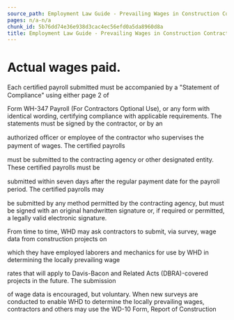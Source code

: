 ```yaml
---
source_path: Employment Law Guide - Prevailing Wages in Construction Contracts.md
pages: n/a-n/a
chunk_id: 5b76dd74e36e938d3cac4ec56efd0a5da8960d8a
title: Employment Law Guide - Prevailing Wages in Construction Contracts
---
```

# Actual wages paid.

Each certiﬁed payroll submitted must be accompanied by a "Statement of Compliance" using either page 2 of

Form WH-347 Payroll (For Contractors Optional Use), or any form with identical wording, certifying compliance with applicable requirements. The statements must be signed by the contractor, or by an

authorized oﬃcer or employee of the contractor who supervises the payment of wages. The certiﬁed payrolls

must be submitted to the contracting agency or other designated entity. These certiﬁed payrolls must be

submitted within seven days after the regular payment date for the payroll period. The certiﬁed payrolls may

be submitted by any method permitted by the contracting agency, but must be signed with an original handwritten signature or, if required or permitted, a legally valid electronic signature.

From time to time, WHD may ask contractors to submit, via survey, wage data from construction projects on

which they have employed laborers and mechanics for use by WHD in determining the locally prevailing wage

rates that will apply to Davis-Bacon and Related Acts (DBRA)-covered projects in the future. The submission

of wage data is encouraged, but voluntary. When new surveys are conducted to enable WHD to determine the locally prevailing wages, contractors and others may use the WD-10 Form, Report of Construction
